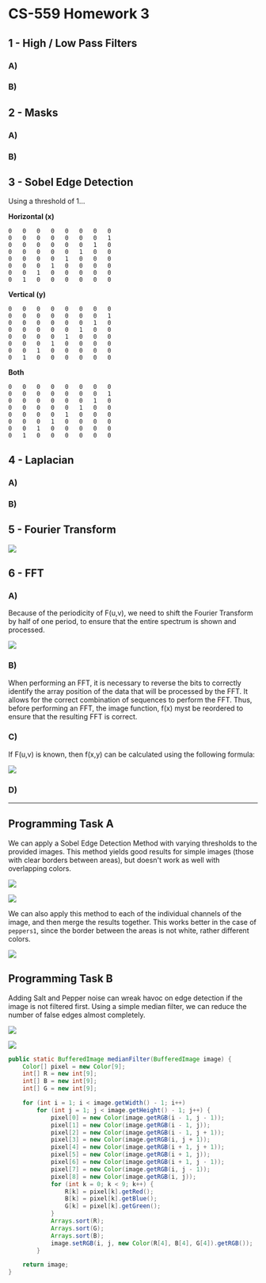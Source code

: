 CS-559 Homework 3
=================
## 1 - High / Low Pass Filters
### A)

### B)

## 2 - Masks
### A)

### B)

## 3 - Sobel Edge Detection

Using a threshold of 1...

**Horizontal (x)**
```
0   0   0   0   0   0   0   0
0   0   0   0   0   0   0   1
0   0   0   0   0   0   1   0
0   0   0   0   0   1   0   0
0   0   0   0   1   0   0   0
0   0   0   1   0   0   0   0
0   0   1   0   0   0   0   0
0   1   0   0   0   0   0   0
```

**Vertical (y)**
```
0   0   0   0   0   0   0   0
0   0   0   0   0   0   0   1
0   0   0   0   0   0   1   0
0   0   0   0   0   1   0   0
0   0   0   0   1   0   0   0
0   0   0   1   0   0   0   0
0   0   1   0   0   0   0   0
0   1   0   0   0   0   0   0
```


**Both**
```
0   0   0   0   0   0   0   0
0   0   0   0   0   0   0   1
0   0   0   0   0   0   1   0
0   0   0   0   0   1   0   0
0   0   0   0   1   0   0   0
0   0   0   1   0   0   0   0
0   0   1   0   0   0   0   0
0   1   0   0   0   0   0   0
```

## 4 - Laplacian
### A)

### B)

## 5 - Fourier Transform
![](output/Eqn2.gif)

## 6 - FFT
### A)
Because of the periodicity of F(u,v), we need to shift the Fourier Transform by half of one period, to ensure that the entire spectrum is shown and processed.

![](output/Fig5_7.png)

### B)
When performing an FFT, it is necessary to reverse the bits to correctly identify the array position of the data that will be processed by the FFT. It allows for the correct combination of sequences to perform the FFT. Thus, before performing an FFT, the image function, f(x) myst be reordered to ensure that the resulting FFT is correct.

### C)
If F(u,v) is known, then f(x,y) can be calculated using the following formula:

![](output/Eqn1.gif)

### D)

---

## Programming Task A
We can apply a Sobel Edge Detection Method with varying thresholds to the provided images. This method yields good results for simple images (those with clear borders between areas), but doesn't work as well with overlapping colors.

![](output/edge_detect_A.png)

![](output/edge_detect_B.png)

We can also apply this method to each of the individual channels of the image, and then merge the results together. This works better in the case of `peppers1`, since the border between the areas is not white, rather different colors.

![](output/edge_detect_C.png)

## Programming Task B

Adding Salt and Pepper noise can wreak havoc on edge detection if the image is not filtered first. Using a simple median filter, we can reduce the number of false edges almost completely.

![](output/salt_and_pepper_A.png)

![](output/salt_and_pepper_B.png)

```java
public static BufferedImage medianFilter(BufferedImage image) {
    Color[] pixel = new Color[9];
    int[] R = new int[9];
    int[] B = new int[9];
    int[] G = new int[9];

    for (int i = 1; i < image.getWidth() - 1; i++)
        for (int j = 1; j < image.getHeight() - 1; j++) {
            pixel[0] = new Color(image.getRGB(i - 1, j - 1));
            pixel[1] = new Color(image.getRGB(i - 1, j));
            pixel[2] = new Color(image.getRGB(i - 1, j + 1));
            pixel[3] = new Color(image.getRGB(i, j + 1));
            pixel[4] = new Color(image.getRGB(i + 1, j + 1));
            pixel[5] = new Color(image.getRGB(i + 1, j));
            pixel[6] = new Color(image.getRGB(i + 1, j - 1));
            pixel[7] = new Color(image.getRGB(i, j - 1));
            pixel[8] = new Color(image.getRGB(i, j));
            for (int k = 0; k < 9; k++) {
                R[k] = pixel[k].getRed();
                B[k] = pixel[k].getBlue();
                G[k] = pixel[k].getGreen();
            }
            Arrays.sort(R);
            Arrays.sort(G);
            Arrays.sort(B);
            image.setRGB(i, j, new Color(R[4], B[4], G[4]).getRGB());
        }

    return image;
}
```
